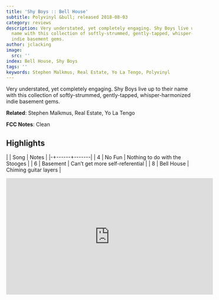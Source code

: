 ```yaml
---
title: 'Shy Boys :: Bell House'
subtitle: Polyvinyl &bull; released 2018-08-03
category: reviews
description: Very understated, yet completely engaging. Shy Boys live up to their
  name with this collection of softly-strummed, gently-tapped, whisper-harmonized
  indie basement gems.
author: jclacking
image:
  src: ''
index: Bell House, Shy Boys
tags: ''
keywords: Stephen Malkmus, Real Estate, Yo La Tengo, Polyvinyl
---
```

Very understated, yet completely engaging. Shy Boys live up to their name with this collection of softly-strummed, gently-tapped, whisper-harmonized indie basement gems.<!--more-->

**Related**: Stephen Malkmus, Real Estate, Yo La Tengo

**FCC Notes**: Clean

## Highlights

| | Song | Notes |
|-+------+-------|
| 4 | No Fun | Nothing to do with the Stooges |
| 6 | Basement | Can’t get more self-referential |
| 8 | Bell House | Chiming guitar layers |

<div class="tlo-detail-video"><iframe width="560" height="315" src="https://www.youtube.com/embed/JXCbALsrWYU" frameborder="0" allow="autoplay; encrypted-media" allowfullscreen></iframe></div>

